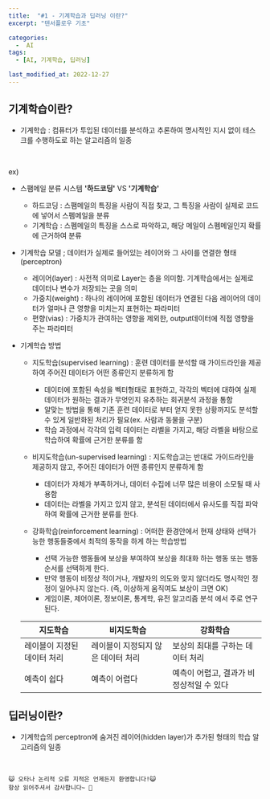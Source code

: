 ```yaml
---
title:  "#1 - 기계학습과 딥러닝 이란?" 
excerpt: "텐서플로우 기초"

categories:
  -  AI
tags:
  - [AI, 기계학습, 딥러닝]

last_modified_at: 2022-12-27
---
```


## 기계학습이란?
- 기계학습 : 컴퓨터가 투입된 데이터를 분석하고 추론하여 명시적인 지시 없이 테스크를 수행하도로 하는 알고리즘의 일종  
<br>

  ex)
  + 스팸메일 분류 시스템 **'하드코딩'** VS **'기계학습'**
    + 하드코딩 : 스팸메일의 특징을 사람이 직접 찾고, 그 특징을 사람이 실제로 코드에 넣어서 스펨메일을 분류
    + 기계학습 : 스펨메일의 특징을 스스로 파악하고, 해당 메일이 스펨메일인지 확률에 근거하여 분류
 
+ 기계학습 모델 ;  데이터가 실제로 들어있는 레이어와 그 사이를 연결한 형태 (perceptron)  
  + 레이어(layer) : 사전적 의미로 Layer는 층을 의미함. 기계학습에서는 실제로 데이터나 변수가 저장되는 곳을 의미  
  + 가중치(weight) : 하나의 레이어에 포함된 데이터가 연결된 다음 레이어의 데이터가 얼마나 큰 영향을 미치는지 표현하는 파라미터  
  + 편향(vias) : 가중치가 관여하는 영향을 제외한, output데이터에 직접 영향을 주는 파라미터
      
+ 기계학습 방법  
  + 지도학습(supervised learning) : 훈련 데이터를 분석할 때 가이드라인을 제공하여 주어진 데이터가 어떤 종류인지 분류하게 함
    + 데이터에 포함된 속성을 벡터형태로 표현하고, 각각의 벡터에 대하여 실제 데이터가 원하는 결과가 무엇인지 유추하는 회귀분석 과정을 통함
    + 알맞는 방법을 통해 기존 훈련 데이터로 부터 얻지 못한 상황까지도 분석할 수 있게 일반화된 처리가 필요(ex. 사람과 동물을 구분)
    + 학습 과정에서 각각의 입력 데이터는 라벨을 가지고, 해당 라벨을 바탕으로 학습하여 확률에 근거한 분류를 함  
      
  + 비지도학습(un-supervised learning) : 지도학습고는 반대로 가이드라인을 제공하지 않고, 주어진 데이터가 어떤 종류인지 분류하게 함  
    + 데이터가 자체가 부족하거나, 데이터 수집에 너무 많은 비용이 소모될 때 사용함  
    + 데이터는 라벨을 가지고 있지 않고, 분석된 데이터에서 유사도를 직접 파악하여 확률에 근거한 분류를 한다.  
  
  + 강화학습(reinforcement learning) : 어떠한 환경안에서 현재 상태와 선택가능한 행동들중에서 최적의 동작을 하게 하는 학습방법
    + 선택 가능한 행동들에 보상을 부여하여 보상을 최대화 하는 행동 또는 행동 순서를 선택하게 한다.
    + 만약 행동이 비정상 적이거나, 개발자의 의도와 맞지 않더라도 명시적인 정정이 일어나지 않는다. (즉, 이상하게 움직여도 보상이 크면 OK)
    + 게임이론, 제어이론, 정보이론, 통계학, 유전 알고리즘 분석 에서 주로 연구 된다.
    
  |지도학습|비지도학습|강화학습|
  |---|---|---|
  |레이블이 지정된 데이터 처리|레이블이 지정되지 않은 데이터 처리|보상의 최대를 구하는 데이터 처리|
  |예측이 쉽다|예측이 어렵다|예측이 어렵고, 결과가 비정상적일 수 있다|
  
  
## 딥러닝이란?
- 기계학습의 perceptron에 숨겨진 레이어(hidden layer)가 추가된 형태의 학습 알고리즘의 일종



<br>

    😺 오타나 논리적 오류 지적은 언제든지 환영합니다!😺   
    항상 읽어주셔서 감사합니다~ 🙏
